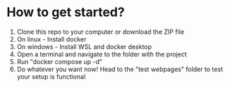 # How to get started?
1) Clone this repo to your computer or download the ZIP file
2) On linux - Install docker
3) On windows - Install WSL and docker desktop
4) Open a terminal and navigate to the folder with the project
5) Run "docker compose up -d"
6) Do whatever you want now! Head to the "test webpages" folder to test your setup is functional
